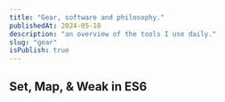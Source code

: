 ```yaml
---
title: "Gear, software and philosophy."
publishedAt: 2024-05-18
description: "an overview of the tools I use daily."
slug: "gear"
isPublish: true
---
```


## Set, Map, & Weak in ES6
